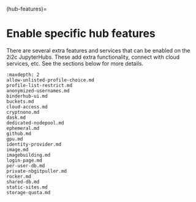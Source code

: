 (hub-features)=
# Enable specific hub features

There are several extra features and services that can be enabled on the 2i2c JupyterHubs.
These add extra functionality, connect with cloud services, etc.
See the sections below for more details.

```{toctree}
:maxdepth: 2
allow-unlisted-profile-choice.md
profile-list-restrict.md
anonymized-usernames.md
binderhub-ui.md
buckets.md
cloud-access.md
cryptnono.md
dask.md
dedicated-nodepool.md
ephemeral.md
github.md
gpu.md
identity-provider.md
image.md
imagebuilding.md
login-page.md
per-user-db.md
private-nbgitpuller.md
rocker.md
shared-db.md
static-sites.md
storage-quota.md
```